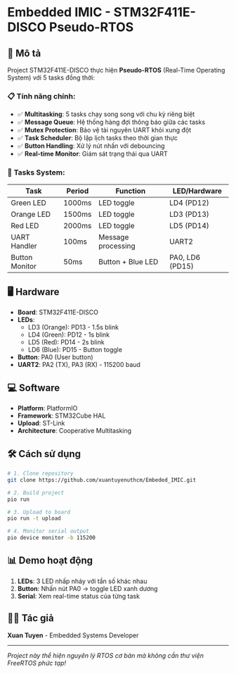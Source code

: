 # Embedded IMIC - STM32F411E-DISCO Pseudo-RTOS

## 🚀 Mô tả
Project STM32F411E-DISCO thực hiện **Pseudo-RTOS** (Real-Time Operating System) với 5 tasks đồng thời:

### 📋 **Tính năng chính:**
- ✅ **Multitasking**: 5 tasks chạy song song với chu kỳ riêng biệt
- ✅ **Message Queue**: Hệ thống hàng đợi thông báo giữa các tasks  
- ✅ **Mutex Protection**: Bảo vệ tài nguyên UART khỏi xung đột
- ✅ **Task Scheduler**: Bộ lập lịch tasks theo thời gian thực
- ✅ **Button Handling**: Xử lý nút nhấn với debouncing
- ✅ **Real-time Monitor**: Giám sát trạng thái qua UART

### 🔧 **Tasks System:**
| Task | Period | Function | LED/Hardware |
|------|--------|----------|--------------|
| Green LED | 1000ms | LED toggle | LD4 (PD12) |
| Orange LED | 1500ms | LED toggle | LD3 (PD13) |
| Red LED | 2000ms | LED toggle | LD5 (PD14) |
| UART Handler | 100ms | Message processing | UART2 |
| Button Monitor | 50ms | Button + Blue LED | PA0, LD6 (PD15) |

## 🖥️ **Hardware**
- **Board**: STM32F411E-DISCO
- **LEDs**:
  - LD3 (Orange): PD13 - 1.5s blink
  - LD4 (Green): PD12 - 1s blink
  - LD5 (Red): PD14 - 2s blink
  - LD6 (Blue): PD15 - Button toggle
- **Button**: PA0 (User button)
- **UART2**: PA2 (TX), PA3 (RX) - 115200 baud

## 💻 **Software**
- **Platform**: PlatformIO
- **Framework**: STM32Cube HAL
- **Upload**: ST-Link
- **Architecture**: Cooperative Multitasking

## 🛠️ **Cách sử dụng**
```bash
# 1. Clone repository
git clone https://github.com/xuantuyenuthcm/Embeded_IMIC.git

# 2. Build project
pio run

# 3. Upload to board  
pio run -t upload

# 4. Monitor serial output
pio device monitor -b 115200
```

## 📊 **Demo hoạt động**
1. **LEDs**: 3 LED nhấp nháy với tần số khác nhau
2. **Button**: Nhấn nút PA0 → toggle LED xanh dương  
3. **Serial**: Xem real-time status của từng task

## 👨‍💻 **Tác giả**
**Xuan Tuyen** - Embedded Systems Developer

---
*Project này thể hiện nguyên lý RTOS cơ bản mà không cần thư viện FreeRTOS phức tạp!*